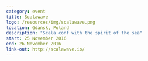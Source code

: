 ```yaml
---
category: event
title: Scalawave
logo: /resources/img/scalawave.png
location: Gdańsk, Poland
description: "Scala conf with the spirit of the sea"
start: 25 November 2016
end: 26 November 2016
link-out: http://scalawave.io/
---
```

